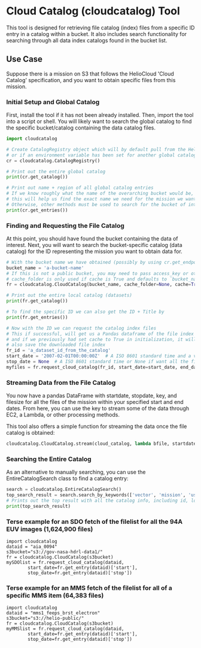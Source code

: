 # Cloud Catalog (cloudcatalog) Tool
This tool is designed for retrieving file catalog (index) files from a specific ID entry in a catalog within a bucket. It also includes search functionality for searching through all data index catalogs found in the bucket list.

## Use Case
Suppose there is a mission on S3 that follows the HelioCloud 'Cloud Catalog' specification, and you want to obtain specific files from this mission.

### Initial Setup and Global Catalog
First, install the tool if it has not been already installed. Then, import the tool into a script or shell. You will likely want to search the global catalog to find the specific bucket/catalog containing the data catalog files.

```python
import cloudcatalog

# Create CatalogRegistry object which will by default pull from the Heliocloud global catalog
# or if an environment variable has been set for another global catalog, it will pull from there
cr = cloudcatalog.CatalogRegistry()

# Print out the entire global catalog
print(cr.get_catalog())

# Print out name + region of all global catalog entries
# If we know roughly what the name of the overarching bucket would be,
# this will help us find the exact name we need for the mission we want.
# Otherwise, other methods must be used to search for the bucket of interests.
print(cr.get_entries())
```

### Finding and Requesting the File Catalog
At this point, you should have found the bucket containing the data of interest. Next, you will want to search the bucket-specific catalog (data catalog) for the ID representing the mission you want to obtain data for.

```python
# With the bucket name we have obtained (possibly by using cr.get_endpoint(name, region_prefix=''))
bucket_name = 'a-bucket-name'
# If this is not a public bucket, you may need to pass access_key or other boto S3 client specific params to get the data
# cache_folder is only used if cache is True and defaults to `bucket_name + '_cache'`
fr = cloudcatalog.CloudCatalog(bucket_name, cache_folder=None, cache=True)  

# Print out the entire local catalog (datasets)
print(fr.get_catalog())

# To find the specific ID we can also get the ID + Title by
print(fr.get_entries())

# Now with the ID we can request the catalog index files
# This if successful, will get us a Pandas dataframe of the file index
# and if we previously had set cache to True in initialization, it will
# also save the downloaded file index
fr_id = 'a_dataset_id_from_the_catalog'
start_date = '2007-02-01T00:00:00Z'  # A ISO 8601 standard time and a valid time witin the mission/file-index
stop_date = None  # A ISO 8601 standard time or None if want all the file indices after start_date
myfiles = fr.request_cloud_catalog(fr_id, start_date=start_date, end_date=end_date, overwrite=False)
```

### Streaming Data from the File Catalog
You now have a pandas DataFrame with startdate, stopdate, key, and filesize for all the files of the mission within your specified start and end dates. From here, you can use the key to stream some of the data through EC2, a Lambda, or other processing methods.

This tool also offers a simple function for streaming the data once the file catalog is obtained:

```python
cloudcatalog.CloudCatalog.stream(cloud_catalog, lambda bfile, startdate, stopdate, filesize: print(len(bo.read()), filesize))
```

### Searching the Entire Catalog
As an alternative to manually searching, you can use the EntireCatalogSearch class to find a catalog entry:

```python
search = cloudcatalog.EntireCatalogSearch()
top_search_result = search.search_by_keywords(['vector', 'mission', 'useful'])[0]
# Prints out the top result with all the catalog info, including id, loc, startdate, etc.
print(top_search_result)
```

### Terse example for an SDO fetch of the filelist for all the 94A EUV images (1,624,900 files)
```
import cloudcatalog
dataid = "aia_0094"
s3bucket="s3://gov-nasa-hdrl-data1/"
fr = cloudcatalog.CloudCatalog(s3bucket)
mySDOlist = fr.request_cloud_catalog(dataid,
	    start_date=fr.get_entry(dataid)['start'],
	    stop_date=fr.get_entry(dataid)['stop'])
```

### Terse example for an MMS fetch of the filelist for all of a specific MMS item (64,383 files)
```
import cloudcatalog
dataid = "mms1_feeps_brst_electron"
s3bucket="s3://helio-public/"
fr = cloudcatalog.CloudCatalog(s3bucket)
myMMSlist = fr.request_cloud_catalog(dataid,
	    start_date=fr.get_entry(dataid)['start'],
	    stop_date=fr.get_entry(dataid)['stop'])
```
